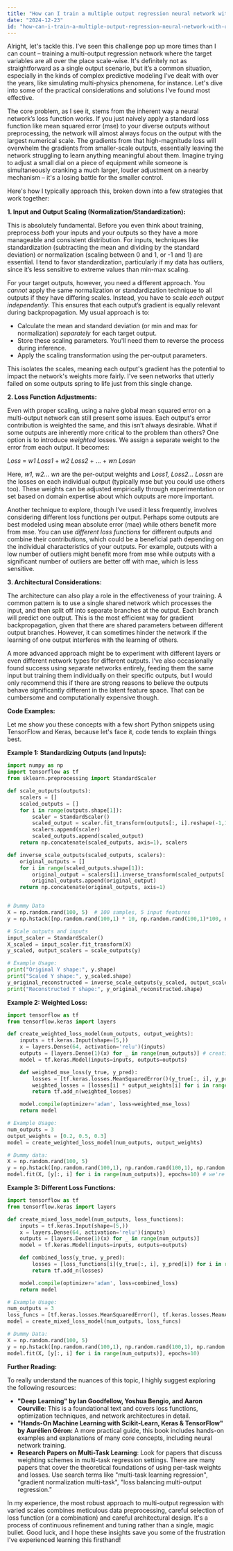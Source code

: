 ```yaml
---
title: "How can I train a multiple output regression neural network with outputs of differing scales?"
date: "2024-12-23"
id: "how-can-i-train-a-multiple-output-regression-neural-network-with-outputs-of-differing-scales"
---
```


Alright, let's tackle this. I’ve seen this challenge pop up more times than I can count – training a multi-output regression network where the target variables are all over the place scale-wise. It's definitely not as straightforward as a single output scenario, but it’s a common situation, especially in the kinds of complex predictive modeling I’ve dealt with over the years, like simulating multi-physics phenomena, for instance. Let's dive into some of the practical considerations and solutions I've found most effective.

The core problem, as I see it, stems from the inherent way a neural network’s loss function works. If you just naively apply a standard loss function like mean squared error (mse) to your diverse outputs without preprocessing, the network will almost always focus on the output with the largest numerical scale. The gradients from that high-magnitude loss will overwhelm the gradients from smaller-scale outputs, essentially leaving the network struggling to learn anything meaningful about them. Imagine trying to adjust a small dial on a piece of equipment while someone is simultaneously cranking a much larger, louder adjustment on a nearby mechanism – it's a losing battle for the smaller control.

Here's how I typically approach this, broken down into a few strategies that work together:

**1. Input and Output Scaling (Normalization/Standardization):**

This is absolutely fundamental. Before you even think about training, preprocess *both* your inputs and your outputs so they have a more manageable and consistent distribution. For inputs, techniques like standardization (subtracting the mean and dividing by the standard deviation) or normalization (scaling between 0 and 1, or -1 and 1) are essential. I tend to favor standardization, particularly if my data has outliers, since it’s less sensitive to extreme values than min-max scaling.

For your target outputs, however, you need a different approach. You *cannot* apply the same normalization or standardization technique to all outputs if they have differing scales. Instead, you have to scale *each output independently*. This ensures that each output’s gradient is equally relevant during backpropagation. My usual approach is to:

*   Calculate the mean and standard deviation (or min and max for normalization) *separately* for each target output.
*   Store these scaling parameters. You'll need them to reverse the process during inference.
*   Apply the scaling transformation using the per-output parameters.

This isolates the scales, meaning each output's gradient has the potential to impact the network's weights more fairly. I've seen networks that utterly failed on some outputs spring to life just from this single change.

**2. Loss Function Adjustments:**

Even with proper scaling, using a naive global mean squared error on a multi-output network can still present some issues. Each output's error contribution is weighted the same, and this isn’t always desirable. What if some outputs are inherently more critical to the problem than others? One option is to introduce *weighted* losses. We assign a separate weight to the error from each output. It becomes:

*Loss* = *w1* *Loss1* + *w2* *Loss2* + … + *wn* *Lossn*

Here, *w1, w2... wn* are the per-output weights and *Loss1, Loss2... Lossn* are the losses on each individual output (typically mse but you could use others too).  These weights can be adjusted empirically through experimentation or set based on domain expertise about which outputs are more important.

Another technique to explore, though I’ve used it less frequently, involves considering different loss functions per output. Perhaps some outputs are best modeled using mean absolute error (mae) while others benefit more from mse. You can use *different loss functions* for different outputs and combine their contributions, which could be a beneficial path depending on the individual characteristics of your outputs. For example, outputs with a low number of outliers might benefit more from mse while outputs with a significant number of outliers are better off with mae, which is less sensitive.

**3. Architectural Considerations:**

The architecture can also play a role in the effectiveness of your training. A common pattern is to use a single shared network which processes the input, and then split off into separate branches at the output. Each branch will predict one output. This is the most efficient way for gradient backpropagation, given that there are shared parameters between different output branches. However, it can sometimes hinder the network if the learning of one output interferes with the learning of others.

A more advanced approach might be to experiment with different layers or even different network types for different outputs. I’ve also occasionally found success using separate networks entirely, feeding them the same input but training them individually on their specific outputs, but I would only recommend this if there are strong reasons to believe the outputs behave significantly different in the latent feature space. That can be cumbersome and computationally expensive though.

**Code Examples:**

Let me show you these concepts with a few short Python snippets using TensorFlow and Keras, because let's face it, code tends to explain things best.

**Example 1: Standardizing Outputs (and Inputs):**

```python
import numpy as np
import tensorflow as tf
from sklearn.preprocessing import StandardScaler

def scale_outputs(outputs):
    scalers = []
    scaled_outputs = []
    for i in range(outputs.shape[1]):
        scaler = StandardScaler()
        scaled_output = scaler.fit_transform(outputs[:, i].reshape(-1,1))
        scalers.append(scaler)
        scaled_outputs.append(scaled_output)
    return np.concatenate(scaled_outputs, axis=1), scalers

def inverse_scale_outputs(scaled_outputs, scalers):
    original_outputs = []
    for i in range(scaled_outputs.shape[1]):
        original_output = scalers[i].inverse_transform(scaled_outputs[:, i].reshape(-1, 1))
        original_outputs.append(original_output)
    return np.concatenate(original_outputs, axis=1)


# Dummy Data
X = np.random.rand(100, 5)  # 100 samples, 5 input features
y = np.hstack([np.random.rand(100,1) * 10, np.random.rand(100,1)*100, np.random.rand(100,1)*1]) # 3 outputs with different scales

# Scale outputs and inputs
input_scaler = StandardScaler()
X_scaled = input_scaler.fit_transform(X)
y_scaled, output_scalers = scale_outputs(y)

# Example Usage:
print("Original Y shape:", y.shape)
print("Scaled Y shape:", y_scaled.shape)
y_original_reconstructed = inverse_scale_outputs(y_scaled, output_scalers)
print("Reconstructed Y shape:", y_original_reconstructed.shape)
```

**Example 2: Weighted Loss:**

```python
import tensorflow as tf
from tensorflow.keras import layers

def create_weighted_loss_model(num_outputs, output_weights):
    inputs = tf.keras.Input(shape=(5,))
    x = layers.Dense(64, activation='relu')(inputs)
    outputs = [layers.Dense(1)(x) for _ in range(num_outputs)] # creating multiple independent outputs
    model = tf.keras.Model(inputs=inputs, outputs=outputs)

    def weighted_mse_loss(y_true, y_pred):
        losses = [tf.keras.losses.MeanSquaredError()(y_true[:, i], y_pred[i]) for i in range(num_outputs)]
        weighted_losses = [losses[i] * output_weights[i] for i in range(num_outputs)]
        return tf.add_n(weighted_losses)

    model.compile(optimizer='adam', loss=weighted_mse_loss)
    return model

# Example Usage:
num_outputs = 3
output_weights = [0.2, 0.5, 0.3]
model = create_weighted_loss_model(num_outputs, output_weights)

# Dummy data:
X = np.random.rand(100, 5)
y = np.hstack([np.random.rand(100,1), np.random.rand(100,1), np.random.rand(100,1)])
model.fit(X, [y[:, i] for i in range(num_outputs)], epochs=10) # we're fitting against individual outputs
```

**Example 3: Different Loss Functions:**

```python
import tensorflow as tf
from tensorflow.keras import layers

def create_mixed_loss_model(num_outputs, loss_functions):
    inputs = tf.keras.Input(shape=(5,))
    x = layers.Dense(64, activation='relu')(inputs)
    outputs = [layers.Dense(1)(x) for _ in range(num_outputs)]
    model = tf.keras.Model(inputs=inputs, outputs=outputs)

    def combined_loss(y_true, y_pred):
        losses = [loss_functions[i](y_true[:, i], y_pred[i]) for i in range(num_outputs)]
        return tf.add_n(losses)

    model.compile(optimizer='adam', loss=combined_loss)
    return model

# Example Usage:
num_outputs = 3
loss_funcs = [tf.keras.losses.MeanSquaredError(), tf.keras.losses.MeanAbsoluteError(), tf.keras.losses.MeanSquaredError()]
model = create_mixed_loss_model(num_outputs, loss_funcs)

# Dummy Data:
X = np.random.rand(100, 5)
y = np.hstack([np.random.rand(100,1), np.random.rand(100,1), np.random.rand(100,1)])
model.fit(X, [y[:, i] for i in range(num_outputs)], epochs=10)
```

**Further Reading:**

To really understand the nuances of this topic, I highly suggest exploring the following resources:

*   **"Deep Learning" by Ian Goodfellow, Yoshua Bengio, and Aaron Courville**: This is a foundational text and covers loss functions, optimization techniques, and network architectures in detail.
*   **"Hands-On Machine Learning with Scikit-Learn, Keras & TensorFlow" by Aurélien Géron:** A more practical guide, this book includes hands-on examples and explanations of many core concepts, including neural network training.
*   **Research Papers on Multi-Task Learning**: Look for papers that discuss weighting schemes in multi-task regression settings. There are many papers that cover the theoretical foundations of using per-task weights and losses. Use search terms like "multi-task learning regression", "gradient normalization multi-task", "loss balancing multi-output regression."

In my experience, the most robust approach to multi-output regression with varied scales combines meticulous data preprocessing, careful selection of loss function (or a combination) and careful architectural design. It's a process of continuous refinement and tuning rather than a single, magic bullet. Good luck, and I hope these insights save you some of the frustration I've experienced learning this firsthand!
